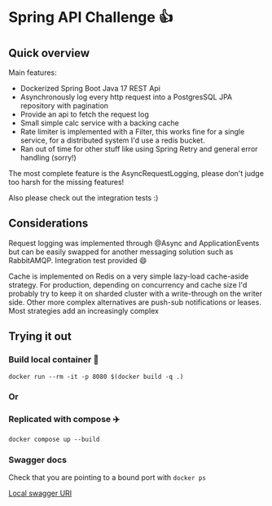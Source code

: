 
# Spring API Challenge :+1:


## Quick overview

Main features:
* Dockerized Spring Boot Java 17 REST Api
* Asynchronously log every http request into a PostgresSQL JPA repository with pagination
* Provide an api to fetch the request log
* Small simple calc service with a backing cache
* Rate limiter is implemented with a Filter, this works fine for a single service, for a distributed system I'd use
a redis bucket.
* Ran out of time for other stuff like using Spring Retry and general error handling (sorry!)

The most complete feature is the AsyncRequestLogging, please don't judge too harsh for the missing features!

Also please check out the integration tests :)


## Considerations
Request logging was implemented through @Async and ApplicationEvents but can be easily swapped for another messaging 
solution such as RabbitAMQP. Integration test provided :smile:

Cache is implemented on Redis on a very simple lazy-load cache-aside strategy. For production, depending on concurrency
and cache size I'd probably try to keep it on sharded cluster with a write-through on the writer side. Other more 
complex alternatives are push-sub notifications or leases. Most strategies add an increasingly complex


## Trying it out

### Build local container :vertical_traffic_light:
`docker run --rm -it -p 8080 $(docker build -q .)`

### Or 

### Replicated with compose :airplane:
`docker compose up --build`

### Swagger docs

Check that you are pointing to a bound port with `docker ps`

[Local swagger URI](http://localhost:8080/swagger-ui/index.html)
